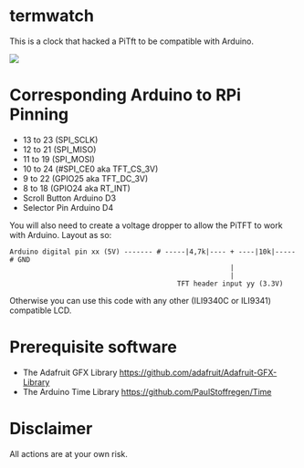 # termwatch
This is a clock that hacked a PiTft to be compatible with Arduino.


![](https://i.imgur.com/HrY3i7Y.png)


# Corresponding Arduino to RPi Pinning
* 13 to 23 (SPI_SCLK)
* 12 to 21 (SPI_MISO)
* 11 to 19 (SPI_MOSI)
* 10 to 24 (#SPI_CE0 aka TFT_CS_3V) 
* 9 to 22 (GPIO25 aka TFT_DC_3V) 
* 8 to 18 (GPIO24 aka RT_INT)
* Scroll Button Arduino D3
* Selector Pin Arduino D4

You will also need to create a voltage dropper to allow the PiTFT to work with Arduino.
Layout as so:
```
Arduino digital pin xx (5V) ------- # -----|4,7k|---- + ----|10k|-----# GND
                                                      |
                                                      |
                                         TFT header input yy (3.3V)
```



Otherwise you can use this code with any other (ILI9340C or ILI9341) compatible LCD.
# Prerequisite software
* The Adafruit GFX Library https://github.com/adafruit/Adafruit-GFX-Library
* The Arduino Time Library https://github.com/PaulStoffregen/Time

# Disclaimer
All actions are at your own risk.
